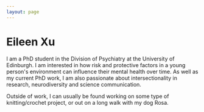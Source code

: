 ```yaml
---
layout: page
---
```


# Eileen Xu

I am a PhD student in the Division of Psychiatry at the University of Edinburgh. I am interested in how risk and protective factors in a young person's environment can influence their mental health over time. As well as my current PhD work, I am also passionate about intersectionality in research, neurodiversity and science communication. 

Outside of work, I can usually be found working on some type of knitting/crochet project, or out on a long walk with my dog Rosa.